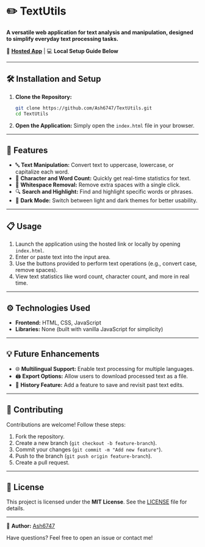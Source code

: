 # ✏️ TextUtils

**A versatile web application for text analysis and manipulation, designed to simplify everyday text processing tasks.**

🚀 **[Hosted App](https://ash6747.github.io/TextUtils)** | 💻 **Local Setup Guide Below**

---

## 🛠️ Installation and Setup

1. **Clone the Repository:**
   ```bash
   git clone https://github.com/Ash6747/TextUtils.git
   cd TextUtils
   ```

2. **Open the Application:**
   Simply open the `index.html` file in your browser.

---

## 🎯 Features

- 🔤 **Text Manipulation:** Convert text to uppercase, lowercase, or capitalize each word.
- 📏 **Character and Word Count:** Quickly get real-time statistics for text.
- 🧹 **Whitespace Removal:** Remove extra spaces with a single click.
- 🔍 **Search and Highlight:** Find and highlight specific words or phrases.
- 🌙 **Dark Mode:** Switch between light and dark themes for better usability.

---

## 📋 Usage

1. Launch the application using the hosted link or locally by opening `index.html`.
2. Enter or paste text into the input area.
3. Use the buttons provided to perform text operations (e.g., convert case, remove spaces).
4. View text statistics like word count, character count, and more in real time.

---

## ⚙️ Technologies Used

- **Frontend:** HTML, CSS, JavaScript
- **Libraries:** None (built with vanilla JavaScript for simplicity)

---

## 💡 Future Enhancements

- 🌐 **Multilingual Support:** Enable text processing for multiple languages.
- 🖨️ **Export Options:** Allow users to download processed text as a file.
- 🧾 **History Feature:** Add a feature to save and revisit past text edits.

---

## 🤝 Contributing

Contributions are welcome! Follow these steps:

1. Fork the repository.
2. Create a new branch (`git checkout -b feature-branch`).
3. Commit your changes (`git commit -m "Add new feature"`).
4. Push to the branch (`git push origin feature-branch`).
5. Create a pull request.

---

## 📜 License

This project is licensed under the **MIT License**. See the [LICENSE](LICENSE) file for details.

---

👤 **Author:** [Ash6747](https://github.com/Ash6747)

Have questions? Feel free to open an issue or contact me!

